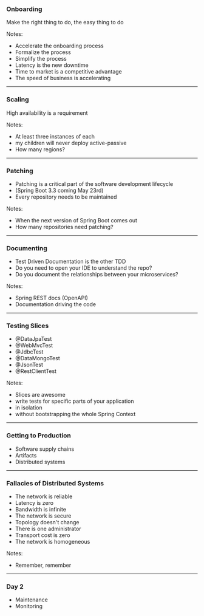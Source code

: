 ### Onboarding

Make the right thing to do, the easy thing to do

Notes:
- Accelerate the onboarding process
- Formalize the process
- Simplify the process
- Latency is the new downtime
- Time to market is a competitive advantage
- The speed of business is accelerating

---

### Scaling

High availability is a requirement

Notes:
- At least three instances of each
- my children will never deploy active-passive
- How many regions?

---

### Patching

- Patching is a critical part of the software development lifecycle
- (Spring Boot 3.3 coming May 23rd)
- Every repository needs to be maintained


Notes:
- When the next version of Spring Boot comes out
- How many repositories need patching?

---

### Documenting

- Test Driven Documentation is the other TDD
- Do you need to open your IDE to understand the repo?
- Do you document the relationships between your microservices?

Notes:
- Spring REST docs (OpenAPI)
- Documentation driving the code

---

### Testing Slices

- @DataJpaTest
- @WebMvcTest
- @JdbcTest
- @DataMongoTest
- @JsonTest
- @RestClientTest

Notes:
- Slices are awesome
- write tests for specific parts of your application
- in isolation
- without bootstrapping the whole Spring Context

---

### Getting to Production

- Software supply chains
- Artifacts
- Distributed systems

---

### Fallacies of Distributed Systems

- The network is reliable
- Latency is zero
- Bandwidth is infinite
- The network is secure
- Topology doesn't change
- There is one administrator
- Transport cost is zero
- The network is homogeneous

Notes:
- Remember, remember

---

### Day 2

- Maintenance
- Monitoring